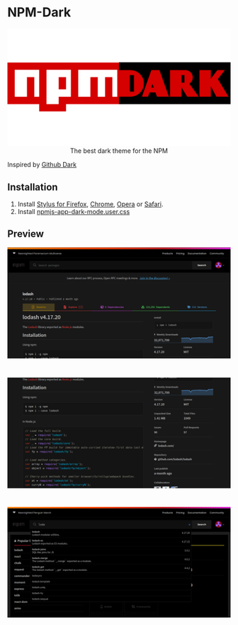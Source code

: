 # NPM-Dark
<div style="text-align:center"><img src="https://github.com/iarlo/NPM-Dark/blob/master/preview/logo.png" /></div>
<div style="text-align:center">The best dark theme for the NPM</div>

Inspired by [Github Dark](https://github.com/StylishThemes/GitHub-Dark)

## Installation

1. Install [Stylus for Firefox](https://addons.mozilla.org/en-US/firefox/addon/styl-us/), [Chrome](https://chrome.google.com/webstore/detail/stylus/clngdbkpkpeebahjckkjfobafhncgmne), [Opera](https://addons.opera.com/en-gb/extensions/details/stylus/) or [Safari](https://cascadea.app/).
2. Install [npmjs-app-dark-mode.user.css](https://gist.github.com/iarlo/4ba560a256b1a572ea84e91e9ec7a44f/raw/1fbe2ea683fa4d5ecce047e248ee65509ce9f848/npmjs-app-dark-mode.user.css)

## Preview

![alt Preview 1](https://github.com/iarlo/NPM-Dark/blob/master/preview/npm-dark-1.png "Preview 1")
#
![alt Preview 2](https://github.com/iarlo/NPM-Dark/blob/master/preview/npm-dark-2.png "Preview 2")
#
![alt Preview 3](https://github.com/iarlo/NPM-Dark/blob/master/preview/npm-dark-3.png "Preview 3")
